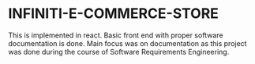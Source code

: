 # INFINITI-E-COMMERCE-STORE
This is implemented in react. Basic front end with proper software documentation is done. Main focus was on documentation as this project was done during the course of Software Requirements Engineering.
